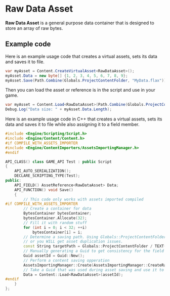 # Raw Data Asset

**Raw Data Asset** is a general purpose data container that is designed to store an array of raw bytes.

## Example code

Here is an example usage code that creates a virtual assets, sets its data and saves it to file.

```cs
var myAsset = Content.CreateVirtualAsset<RawDataAsset>();
myAsset.Data = new byte[] {1, 2, 3, 4, 5, 6, 7, 8, 9};
myAsset.Save(Path.Combine(Globals.ProjectContentFolder, "MyData.flax"));
```

Then you can load the asset or reference is in the script and use in your game.

```cs
var myAsset = Content.Load<RawDataAsset>(Path.Combine(Globals.ProjectContentFolder, "MyData.flax"));
Debug.Log("Data size: " + myAsset.Data.Length);
```

Here is an example usage code in C++ that creates a virtual assets, sets its data and saves it to file while also assigning it to a field member.

```cpp
#include <Engine/Scripting/Script.h>
#include <Engine/Content/Content.h>
#if COMPILE_WITH_ASSETS_IMPORTER
#include <Engine/ContentImporters/AssetsImportingManager.h>
#endif

API_CLASS() class GAME_API Test : public Script
{
    API_AUTO_SERIALIZATION();
    DECLARE_SCRIPTING_TYPE(Test);
public:
    API_FIELD() AssetReference<RawDataAsset> Data;
    API_FUNCTION() void Save()
    {
        // This code only works with assets imported compiled
#if COMPILE_WITH_ASSETS_IMPORTER
        // Create a container for data
        BytesContainer bytesContainer;
        bytesContainer.Allocate(32);
        // Fill it with random stuff
        for (int i = 0; i < 32; ++i)
            bytesContainer[i] = i;
        // Determine a saving path. Using Globals::ProjectContentFolder and equivelants and never use TEXT("Content/{xxx}")
        // or you WILL get asset duplication issues.
        const String targetPath = Globals::ProjectContentFolder / TEXT("Test") + ASSET_FILES_EXTENSION_WITH_DOT;
        // Manually generating a Guid to get consistency for the field assignment.
        Guid assetId = Guid::New();
        // Perform a content saving opperation
        AssetsImportingManager::Create(AssetsImportingManager::CreateRawDataTag, targetPath, assetId, (void*)&bytesContainer);
        // Take a Guid that was used during asset saving and use it to load an asset to your field
        Data = Content::Load<RawDataAsset>(assetId);
#endif
    }
};
```

